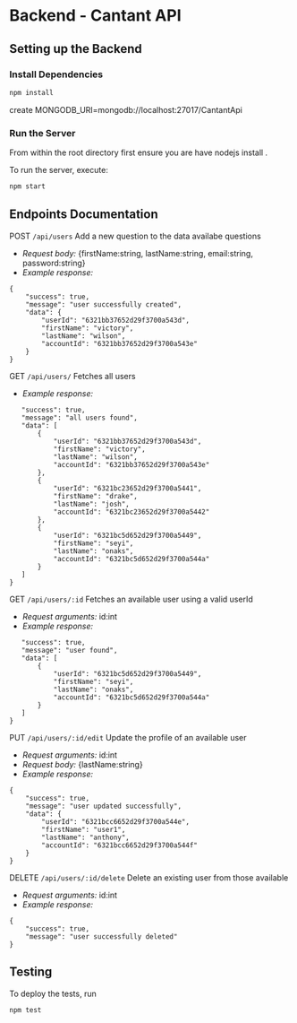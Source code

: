 # Backend - Cantant API

## Setting up the Backend

### Install Dependencies


```bash
npm install
```


create  MONGODB_URI=mongodb://localhost:27017/CantantApi



### Run the Server

From within the root directory first ensure you are have nodejs install .

To run the server, execute:

```bash
npm start
```



## Endpoints Documentation


POST `/api/users`
Add a new question to the data availabe questions
- *Request body:* {firstName:string, lastName:string, email:string, password:string}
- *Example response:* 
```
{
    "success": true,
    "message": "user successfully created",
    "data": {
        "userId": "6321bb37652d29f3700a543d",
        "firstName": "victory",
        "lastName": "wilson",
        "accountId": "6321bb37652d29f3700a543e"
    }
}
```

GET `/api/users/` 
Fetches all users
- *Example response:*  
 ``` {
    "success": true,
    "message": "all users found",
    "data": [
        {
            "userId": "6321bb37652d29f3700a543d",
            "firstName": "victory",
            "lastName": "wilson",
            "accountId": "6321bb37652d29f3700a543e"
        },
        {
            "userId": "6321bc23652d29f3700a5441",
            "firstName": "drake",
            "lastName": "josh",
            "accountId": "6321bc23652d29f3700a5442"
        },
        {
            "userId": "6321bc5d652d29f3700a5449",
            "firstName": "seyi",
            "lastName": "onaks",
            "accountId": "6321bc5d652d29f3700a544a"
        }
    ]
}
```

GET `/api/users/:id` 
Fetches an available user using a valid userId
- *Request arguments:* id:int 
- *Example response:*  
 ``` {
    "success": true,
    "message": "user found",
    "data": [
        {
            "userId": "6321bc5d652d29f3700a5449",
            "firstName": "seyi",
            "lastName": "onaks",
            "accountId": "6321bc5d652d29f3700a544a"
        }
    ]
}
```


PUT `/api/users/:id/edit`
Update the profile of an available user
- *Request arguments:* id:int 
- *Request body:* {lastName:string}
- *Example response:*
```
{
    "success": true,
    "message": "user updated successfully",
    "data": {
        "userId": "6321bcc6652d29f3700a544e",
        "firstName": "user1",
        "lastName": "anthony",
        "accountId": "6321bcc6652d29f3700a544f"
    }
}
```

DELETE `/api/users/:id/delete`
Delete an existing user from those available
- *Request arguments:* id:int 
- *Example response:* 
```
{
    "success": true,
    "message": "user successfully deleted"
}
```


## Testing


To deploy the tests, run

```bash
npm test
```
